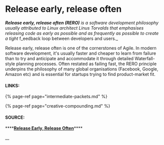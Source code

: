 # Release early, release often

_**Release early, release often \(RERO\)** is a software development philosophy usually attributed to Linux architect Linus Torvalds that emphasises releasing code as early as possible and as frequently as possible to create a tight_ f_eedback loop between developers and users._ 

Release early, release often is one of the cornerstones of Agile. In modern software development, it's usually faster and cheaper to learn from failure than to try and anticipate and accommodate it through detailed Waterfall-style planning processes. Often restated as failing fast, the RERO principle underpins the philosophy of many global organisations \(Facebook, Google, Amazon etc\) and is essential for startups trying to find product-market fit. 

#### LINKS: 

{% page-ref page="intermediate-packets.md" %}

{% page-ref page="creative-compounding.md" %}

#### SOURCE: 

\*\*\*\*[**Release Early, Release Often**](https://en.wikipedia.org/wiki/Release_early,_release_often)\*\*\*\*

\_\_

